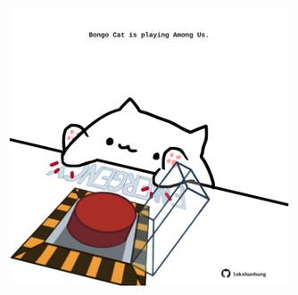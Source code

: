 <!-- built at 21/05/2023, 14:00:54 UTC -->
<p align="center">
  <img width="500" height="500" src="./ReadmeImage.svg">
</p>
